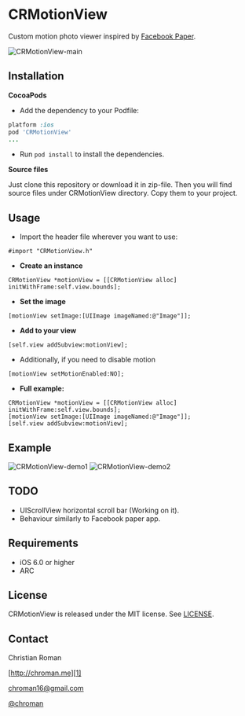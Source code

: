CRMotionView
=======================
Custom motion photo viewer inspired by [Facebook Paper][4].

![CRMotionView-main](http://chroman.me/wp-content/uploads/2014/02/main2.png)

Installation
-----

**CocoaPods**

* Add the dependency to your Podfile:
```ruby
platform :ios
pod 'CRMotionView'
...
```

* Run `pod install` to install the dependencies.

**Source files**

Just clone this repository or download it in zip-file. Then you will find source files under CRMotionView directory. Copy them to your project.

Usage
-----

* Import the header file wherever you want to use:
```objc
#import "CRMotionView.h"
```

* **Create an instance**
```objc
CRMotionView *motionView = [[CRMotionView alloc] initWithFrame:self.view.bounds];
```

* **Set the image**
```objc
[motionView setImage:[UIImage imageNamed:@"Image"]];
```

* **Add to your view**
```objc
[self.view addSubview:motionView];
```

* Additionally, if you need to disable motion
```objc
[motionView setMotionEnabled:NO];
```

* **Full example:**
```objc
CRMotionView *motionView = [[CRMotionView alloc] initWithFrame:self.view.bounds];
[motionView setImage:[UIImage imageNamed:@"Image"]];
[self.view addSubview:motionView];
```

Example
----------

![CRMotionView-demo1](http://chroman.me/wp-content/uploads/2014/02/demo1.gif)
![CRMotionView-demo2](http://chroman.me/wp-content/uploads/2014/02/demo2.gif)


TODO
----------
* UIScrollView horizontal scroll bar (Working on it).
* Behaviour similarly to Facebook paper app.

Requirements
----------
* iOS 6.0 or higher
* ARC

## License
CRMotionView is released under the MIT license. See
[LICENSE](https://github.com/chroman/CRMotionView/blob/master/LICENSE).

Contact
----------

Christian Roman
  
[http://chroman.me][1]

[chroman16@gmail.com][2]

[@chroman][3] 

  [1]: http://chroman.me
  [2]: mailto:chroman16@gmail.com
  [3]: http://twitter.com/chroman
  [4]: https://itunes.apple.com/us/app/paper-stories-from-facebook/id794163692?mt=8